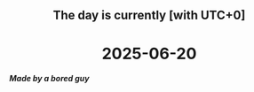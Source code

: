 <h2 align=center>The day is currently [with UTC+0]</h2>
<h1 align=center><!--TIME BEGIN-->2025-06-20<!--TIME END--></h1>
<h5>Made by a bored guy</h5>
